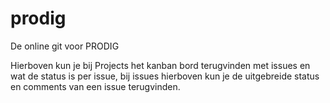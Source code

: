 # prodig
De online git voor PRODIG

Hierboven kun je bij Projects het kanban bord terugvinden met issues en wat de status is per issue,
bij issues hierboven kun je de uitgebreide status en comments van een issue terugvinden.